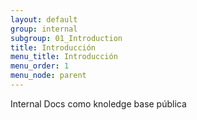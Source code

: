 ```yaml
---
layout: default
group: internal
subgroup: 01_Introduction
title: Introducción
menu_title: Introducción
menu_order: 1
menu_node: parent
---
```


Internal Docs como knoledge base pública